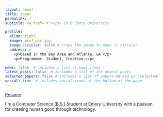 ```yaml
---
layout: about
title: about
permalink: /
subtitle: <a href='#'></a> CS @ Emory University 

profile:
  align: right
  image: prof_pic.jpg
  image_circular: false # crops the image to make it circular
  address: >
    <p>based in the Bay Area and Atlanta, GA </p>
    <p>Programmer. Student. Creative.</p>

news: false  # includes a list of news items
latest_posts: false  # includes a list of the newest posts
selected_papers: false # includes a list of papers marked as "selected={true}"
social: true  # includes social icons at the bottom of the page
---
```


[Resume](https://drive.google.com/file/d/1Z7llTvRGuoFOxFo6duN-FW9LKINvjJ3g/view?usp=sharing)

I'm a Computer Science (B.S.) Student at Emory University with a passion for creating human good through technology. 
